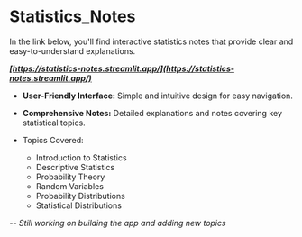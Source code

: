 # Statistics_Notes

In the link below, you'll find interactive statistics notes that provide clear and easy-to-understand explanations.

***[https://statistics-notes.streamlit.app/](https://statistics-notes.streamlit.app/)***

- **User-Friendly Interface:** Simple and intuitive design for easy navigation.
- **Comprehensive Notes:** Detailed explanations and notes covering key statistical topics.

- Topics Covered:
    - Introduction to Statistics
    - Descriptive Statistics
    - Probability Theory
    - Random Variables
    - Probability Distributions
    - Statistical Distributions

-- *Still working on building the app and adding new topics*
